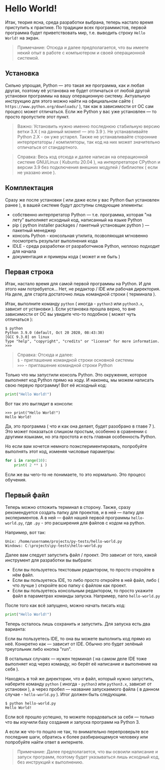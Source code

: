 # Hello World!


Итак, теория ясна, среда разработки выбрана, теперь настало время приступить к практике. По традиции всех программистов, первой программа будет приветствовать мир, т.е. выводить строку `Hello World!` на экран.

> Примечание: Отсюда и далее предполагается, что вы имеете некий опыт в работе с компьютером и своей операционной системой.


## Установка

Сильно упрощая, Python — это такая же программа, как и любая другая, поэтому её установка не будет отличаться от любой другой установки программы на вашу операционную систему. Актуальную инструкцию для этого можно найти на официальном сайте ( `https://www.python.org/downloads/` ), так как в зависимости от ОС сам процесс может отличаться. Если же Python у вас уже установлен — то просто пропустите этот пункт.

> Важно: Установить нужно именно последнюю стабильную версию ветки 3.X ( на данный момент — это 3.9 ). Не устанавливайте Python 2.X - он уже устарел. Также не устанавливайте сторонние интерпретаторы / компиляторы, так код на них может значительно отличаться от стандартного.

> Справка: Весь код отсюда и далее написан на операционной системе GNU/Linux ( Kubuntu 20.04 ), на интерпретаторе CPython и версии 3.9 без подключения внешних модулей / библиотек ( если не указано иное ).


## Комплектация

Сразу же после установки ( или даже если у вас Python был установлен ранее ), в вашей системе будут доступны следующие элементы:

- собственно интерпретатор Python — т.е. программа, которая "на лету" выполняет исходный код, написанный на языке Python
- pip ( python installer packages / пакетный установщик python ) — пакетный менеджер
- консоль Python - консольная утилита, позволяющая мгновенно посмотреть результат выполнения кода
- IDLE - среда разработки от разработчиков Python, неплохо подходит для начала
- документация и примеры кода ( может и не быть )


## Первая строка

Итак, настало время для самой первой программы на Python. И для этого нам потребуется... Нет, не редактор / IDE или рабочая директория. На деле, для старта достаточно лишь командной строки ( терминала ).

Итак, выполните команду `python` ( иногда - `python3` или `python3.x`, зависит от установки ). Если установка прошла верно, то вне зависимости от ОС вы увидите что-то подобное ( может чуть отличаться ):

```shell
$ python
Python 3.9.0 (default, Oct 20 2020, 08:43:38) 
[GCC 9.3.0] on linux
Type "help", "copyright", "credits" or "license" for more information.
>>>
```

> Справка: Отсюда и далее:  
> `$` - приглашение командной строки основной системы  
> `>>>` - приглашение командной строки Python

Только что мы запустили консоль Python. Это окружение, которое выполняет код Python прямо на ходу. И наконец, мы можем написать свою первую программу! Вот её исходный код:

```python
print("Hello World!")
```

Вот так это выглядит в консоли:

```shell
>>> print("Hello World!")
Hello World!
```

Да, это программа ( что и как она делает, будет разобрано в главе 7 ). Это может показаться слишком простым, особенно в сравнении с другими языками, но эта простота и есть главная особенность Python.

Но если вам хочется немного поэкспериментировать, попробуйте выполнять этот код, изменяя числовые параметры:

```python
for i in range(10):
	print( 2 ** i )
```

Если же вы чего-то не понимаете, то это нормально. Это процесс обучения.


## Первый файл 

Теперь можно отложить терминал в сторону. Также, сразу рекомендуется создать папку для проектов, и в ней — папку для экспериментов. А в ней — файл нашей первой программы `hello-world.py`, где `.py` - это расширения для файлов с кодом на python.

Например, вот так:

```
Unix: /home/username/projects/py-tests/hello-world.py
Windows: C:\projects\py-tests\hello-world.py
```

Далее вам следует запустить файл / проект. Это зависит от того, какой инструмент для разработки вы выбрали:

- Если вы пользуетесь текстовым редактором, то просто откройте в нём файл.
- Если вы пользуетесь IDE, то либо просто откройте в ней файл, либо ( что лучше ) откройте всю папку с файлом как проект.
- Если вы пользуетесь консольным редактором, то просто укажите файл в параметрах команды запуска. Например, nano `hello-world.py`

После того как всё запущено, можно начать писать код:

```python
print("Hello World!")
```

Теперь осталось лишь сохранить и запустить. Для запуска есть два варианта:

Если вы пользуетесь IDE, то она вы можете выполнить код прямо из неё. Конкретно как — зависит от IDE. Обычно это будет зелёный треугольник либо кнопка "run".

В остальных случаях — нужен терминал ( на самом деле IDE тоже выполняет код через команду, но берёт её написание и выполнение на себя ).

Находясь в той же директории, что и файл, который нужно запустить, наберите команду `python` ( иногда - `python3` или `python3.x`, зависит от установки ), а через пробел — название запускаемого файла ( в данном случае - `hello-world.py` ). Итог должен быть следующим.

```shell
$ python hello-world.py
Hello World!
```

Если всё прошло успешно, то можете порадоваться за себя — только что вы изучили базу создания и запуска программ на Python 3.

А если же что-то пошло не так, то внимательно перепроверьте все последние шаги, обратись к более разбирающемуся человеку или попробуйте найти ответ в интернете.

> Примечание: Далее предполагается, что вы освоили написание и запуск программ, поэтому будет указываться лишь исходный код, без инструкций к выполнению. 
